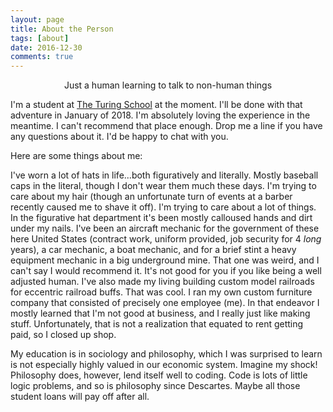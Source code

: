 ```yaml
---
layout: page
title: About the Person
tags: [about]
date: 2016-12-30
comments: true
---
```


<center>Just a human learning to talk to non-human things</center>

I'm a student at [The Turing School](https://www.turing.io/) at the moment. I'll be done with that adventure in January of 2018. I'm absolutely loving the experience in the meantime. I can't recommend that place enough. Drop me a line if you have any questions about it. I'd be happy to chat with you.

Here are some things about me:

I've worn a lot of hats in life...both figuratively and literally. Mostly baseball caps in the literal, though I don't wear them much these days. I'm trying to care about my hair (though an unfortunate turn of events at a barber recently caused me to shave it off). I'm trying to care about a lot of things. In the figurative hat department it's been mostly calloused hands and dirt under my nails. I've been an aircraft mechanic for the government of these here United States (contract work, uniform provided, job security for 4 *long* years), a car mechanic, a boat mechanic, and for a brief stint a heavy equipment mechanic in a big underground mine. That one was weird, and I can't say I would recommend it. It's not good for you if you like being a well adjusted human. I've also made my living building custom model railroads for eccentric railroad buffs. That was cool. I ran my own custom furniture company that consisted of precisely one employee (me). In that endeavor I mostly learned that I'm not good at business, and I really just like making stuff. Unfortunately, that is not a realization that equated to rent getting paid, so I closed up shop.

My education is in sociology and philosophy, which I was surprised to learn is not especially highly valued in our economic system. Imagine my shock! Philosophy does, however, lend itself well to coding. Code is lots of little logic problems, and so is philosophy since Descartes. Maybe all those student loans will pay off after all.

